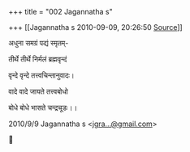 +++
title = "002 Jagannatha s"

+++
[[Jagannatha s	2010-09-09, 20:26:50 [Source](https://groups.google.com/g/bvparishat/c/mSHNgCOPugo)]]





अधुना समग्रं पद्यं स्मृतम्-



तीर्थे तीर्थे निर्मलं ब्रह्मवृन्दं

वृन्दे वृन्दे तत्त्वचिन्तानुवादः।



वादे वादे जायते तत्त्वबोधो



बोधे बोधे भासते चन्द्रचूडः।।

  
  


2010/9/9 Jagannatha s \<[jgra...@gmail.com]()\>



